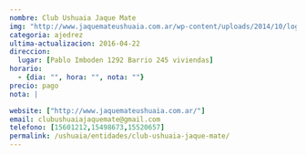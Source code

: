 ```yaml
---
nombre: Club Ushuaia Jaque Mate
img: "http://www.jaquemateushuaia.com.ar/wp-content/uploads/2014/10/logo-color.jpg"
categoria: ajedrez
ultima-actualizacion: 2016-04-22
direccion: 
  lugar: [Pablo Imboden 1292 Barrio 245 viviendas]
horario: 
  - {dia: "", hora: "", nota: ""}
precio: pago
nota: | 

website: ["http://www.jaquemateushuaia.com.ar/"]
email: clubushuaiajaquemate@gmail.com
telefono: [15601212,15498673,15520657]
permalink: /ushuaia/entidades/club-ushuaia-jaque-mate/
---
```


